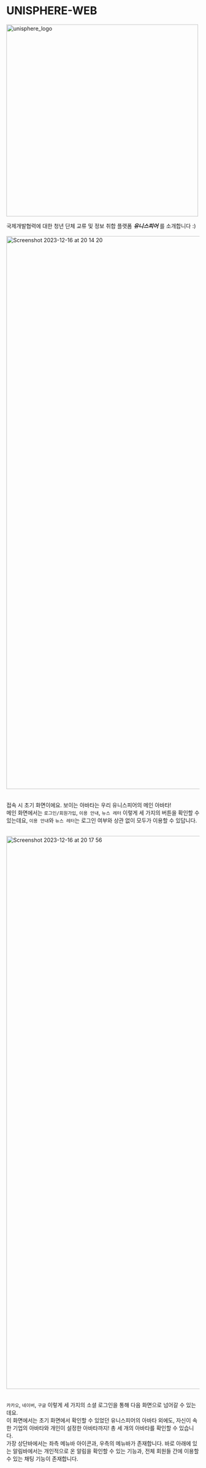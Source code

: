 # UNISPHERE-WEB
<img width="500" alt="unisphere_logo" src="https://github.com/FF-UNI-SPHERE/UNISPHERE-WEB/assets/114139700/ec52f843-14c5-4543-ae0b-3c287067a191">

국제개발협력에 대한 청년 단체 교류 및 정보 취합 플랫폼 **_유니스피어_** 를 소개합니다 :)
<br/>
<br/>
<img width="1440" alt="Screenshot 2023-12-16 at 20 14 20" src="https://github.com/FF-UNI-SPHERE/UNISPHERE-WEB/assets/114139700/c3acce9a-2c9d-4a8a-ac12-47fd89058b5a">
<br/>
<br/>

접속 시 초기 화면이에요. 보이는 아바타는 우리 유니스피어의 메인 아바타! 
<br/>메인 화면에서는 `로그인/회원가입`, `이용 안내`, `뉴스 레터` 이렇게 세 가지의 버튼을 확인할 수 있는데요, `이용 안내`와 `뉴스 레터`는 로그인 여부와 상관 없이 모두가 이용할 수 있답니다.

<br/>

<img width="1440" alt="Screenshot 2023-12-16 at 20 17 56" src="https://github.com/FF-UNI-SPHERE/UNISPHERE-WEB/assets/114139700/f2b3612b-5a48-44f6-8813-cf6a17a169af">
<br/>
<br/>

`카카오`, `네이버`, `구글` 이렇게 세 가지의 소셜 로그인을 통해 다음 화면으로 넘어갈 수 있는데요.<br/>
이 화면에서는 초기 화면에서 확인할 수 있었던 유니스피어의 아바타 외에도, 자신이 속한 기업의 아바타와 개인이 설정한 아바타까지! 총 세 개의 아바타를 확인할 수 있습니다.<br/>
가장 상단바에서는 좌측 메뉴바 아이콘과, 우측의 메뉴바가 존재합니다. 바로 아래에 있는 알림바에서는 개인적으로 온 알림을 확인할 수 있는 기능과, 전체 회원들 간에 이용할 수 있는 채팅 기능이 존재합니다. 
